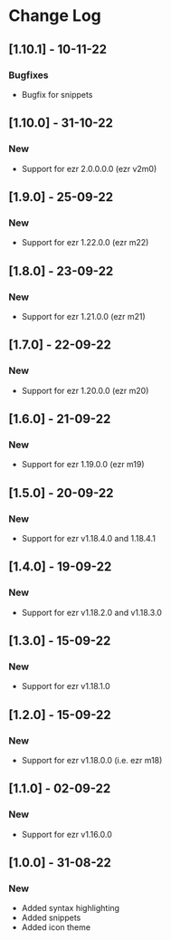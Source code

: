 # Change Log

## [1.10.1] - 10-11-22
### Bugfixes
- Bugfix for snippets

## [1.10.0] - 31-10-22
### New
- Support for ezr 2.0.0.0.0 (ezr v2m0)

## [1.9.0] - 25-09-22
### New
- Support for ezr 1.22.0.0 (ezr m22)

## [1.8.0] - 23-09-22
### New
- Support for ezr 1.21.0.0 (ezr m21)

## [1.7.0] - 22-09-22
### New
- Support for ezr 1.20.0.0 (ezr m20)

## [1.6.0] - 21-09-22
### New
- Support for ezr 1.19.0.0 (ezr m19)

## [1.5.0] - 20-09-22
### New
- Support for ezr v1.18.4.0 and 1.18.4.1

## [1.4.0] - 19-09-22
### New
- Support for ezr v1.18.2.0 and v1.18.3.0

## [1.3.0] - 15-09-22
### New
- Support for ezr v1.18.1.0

## [1.2.0] - 15-09-22
### New
- Support for ezr v1.18.0.0 (i.e. ezr m18)

## [1.1.0] - 02-09-22
### New
- Support for ezr v1.16.0.0

## [1.0.0] - 31-08-22
### New
- Added syntax highlighting
- Added snippets
- Added icon theme